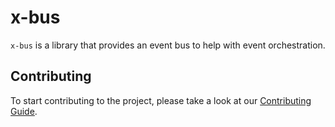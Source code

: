 # x-bus

`x-bus` is a library that provides an event bus to help with event orchestration.

## Contributing

To start contributing to the project, please take a look at our
[Contributing Guide](https://github.com/empathyco/x/blob/main/.github/CONTRIBUTING.md).
